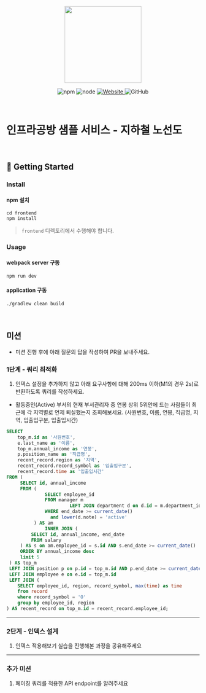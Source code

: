 <p align="center">
    <img width="200px;" src="https://raw.githubusercontent.com/woowacourse/atdd-subway-admin-frontend/master/images/main_logo.png"/>
</p>
<p align="center">
  <img alt="npm" src="https://img.shields.io/badge/npm-%3E%3D%205.5.0-blue">
  <img alt="node" src="https://img.shields.io/badge/node-%3E%3D%209.3.0-blue">
  <a href="https://edu.nextstep.camp/c/R89PYi5H" alt="nextstep atdd">
    <img alt="Website" src="https://img.shields.io/website?url=https%3A%2F%2Fedu.nextstep.camp%2Fc%2FR89PYi5H">
  </a>
  <img alt="GitHub" src="https://img.shields.io/github/license/next-step/atdd-subway-service">
</p>

<br>

# 인프라공방 샘플 서비스 - 지하철 노선도

<br>

## 🚀 Getting Started

### Install
#### npm 설치
```
cd frontend
npm install
```
> `frontend` 디렉토리에서 수행해야 합니다.

### Usage
#### webpack server 구동
```
npm run dev
```
#### application 구동
```
./gradlew clean build
```
<br>

## 미션

* 미션 진행 후에 아래 질문의 답을 작성하여 PR을 보내주세요.


### 1단계 - 쿼리 최적화

1. 인덱스 설정을 추가하지 않고 아래 요구사항에 대해 200ms 이하(M1의 경우 2s)로 반환하도록 쿼리를 작성하세요.

- 활동중인(Active) 부서의 현재 부서관리자 중 연봉 상위 5위안에 드는 사람들이 최근에 각 지역별로 언제 퇴실했는지 조회해보세요. (사원번호, 이름, 연봉, 직급명, 지역, 입출입구분, 입출입시간)

```sql
SELECT
    top_m.id as '사원번호',
    e.last_name as '이름',
    top_m.annual_income as '연봉',
    p.position_name as '직급명',
    recent_record.region as '지역',
    recent_record.record_symbol as '입출입구분',
    recent_record.time as '입출입시간'
FROM (
     SELECT id, annual_income
     FROM (
              SELECT employee_id
              FROM manager m
                       LEFT JOIN department d on d.id = m.department_id
              WHERE end_date >= current_date()
                and lower(d.note) = 'active'
          ) AS am
              INNER JOIN (
         SELECT id, annual_income, end_date
         FROM salary
     ) AS s on am.employee_id = s.id AND s.end_date >= current_date()
     ORDER BY annual_income desc
     limit 5
 ) AS top_m
 LEFT JOIN position p on p.id = top_m.id AND p.end_date >= current_date()
 LEFT JOIN employee e on e.id = top_m.id
 LEFT JOIN (
    SELECT employee_id, region, record_symbol, max(time) as time
    from record
    where record_symbol = 'O'
    group by employee_id, region
) AS recent_record on top_m.id = recent_record.employee_id;

```

---

### 2단계 - 인덱스 설계

1. 인덱스 적용해보기 실습을 진행해본 과정을 공유해주세요

---

### 추가 미션

1. 페이징 쿼리를 적용한 API endpoint를 알려주세요
